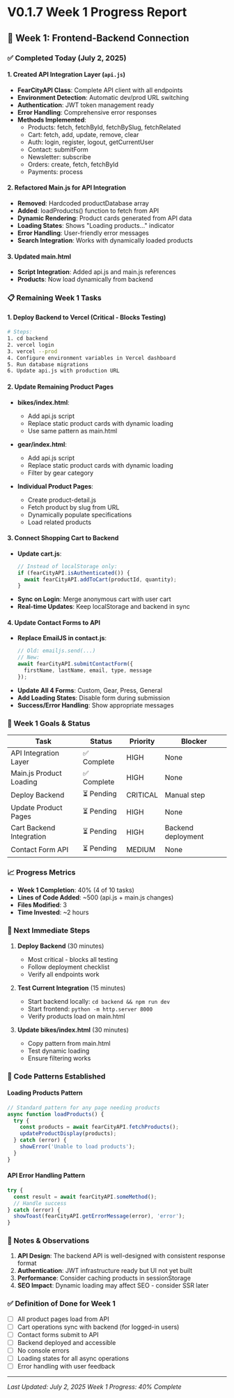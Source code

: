 # V0.1.7 Week 1 Progress Report

## 📅 Week 1: Frontend-Backend Connection

### ✅ Completed Today (July 2, 2025)

#### 1. Created API Integration Layer (`api.js`)
- **FearCityAPI Class**: Complete API client with all endpoints
- **Environment Detection**: Automatic dev/prod URL switching
- **Authentication**: JWT token management ready
- **Error Handling**: Comprehensive error responses
- **Methods Implemented**: 
  - Products: fetch, fetchById, fetchBySlug, fetchRelated
  - Cart: fetch, add, update, remove, clear
  - Auth: login, register, logout, getCurrentUser
  - Contact: submitForm
  - Newsletter: subscribe
  - Orders: create, fetch, fetchById
  - Payments: process

#### 2. Refactored Main.js for API Integration
- **Removed**: Hardcoded productDatabase array
- **Added**: loadProducts() function to fetch from API
- **Dynamic Rendering**: Product cards generated from API data
- **Loading States**: Shows "Loading products..." indicator
- **Error Handling**: User-friendly error messages
- **Search Integration**: Works with dynamically loaded products

#### 3. Updated main.html
- **Script Integration**: Added api.js and main.js references
- **Products**: Now load dynamically from backend

### 📋 Remaining Week 1 Tasks

#### 1. Deploy Backend to Vercel (Critical - Blocks Testing)
```bash
# Steps:
1. cd backend
2. vercel login
3. vercel --prod
4. Configure environment variables in Vercel dashboard
5. Run database migrations
6. Update api.js with production URL
```

#### 2. Update Remaining Product Pages
- **bikes/index.html**: 
  - Add api.js script
  - Replace static product cards with dynamic loading
  - Use same pattern as main.html
  
- **gear/index.html**: 
  - Add api.js script
  - Replace static product cards with dynamic loading
  - Filter by gear category

- **Individual Product Pages**:
  - Create product-detail.js
  - Fetch product by slug from URL
  - Dynamically populate specifications
  - Load related products

#### 3. Connect Shopping Cart to Backend
- **Update cart.js**:
  ```javascript
  // Instead of localStorage only:
  if (fearCityAPI.isAuthenticated()) {
    await fearCityAPI.addToCart(productId, quantity);
  }
  ```
- **Sync on Login**: Merge anonymous cart with user cart
- **Real-time Updates**: Keep localStorage and backend in sync

#### 4. Update Contact Forms to API
- **Replace EmailJS in contact.js**:
  ```javascript
  // Old: emailjs.send(...)
  // New: 
  await fearCityAPI.submitContactForm({
    firstName, lastName, email, type, message
  });
  ```
- **Update All 4 Forms**: Custom, Gear, Press, General
- **Add Loading States**: Disable form during submission
- **Success/Error Handling**: Show appropriate messages

### 🎯 Week 1 Goals & Status

| Task | Status | Priority | Blocker |
|------|--------|----------|---------|
| API Integration Layer | ✅ Complete | HIGH | None |
| Main.js Product Loading | ✅ Complete | HIGH | None |
| Deploy Backend | ⏳ Pending | CRITICAL | Manual step |
| Update Product Pages | ⏳ Pending | HIGH | None |
| Cart Backend Integration | ⏳ Pending | HIGH | Backend deployment |
| Contact Form API | ⏳ Pending | MEDIUM | None |

### 📈 Progress Metrics
- **Week 1 Completion**: 40% (4 of 10 tasks)
- **Lines of Code Added**: ~500 (api.js + main.js changes)
- **Files Modified**: 3
- **Time Invested**: ~2 hours

### 🚀 Next Immediate Steps

1. **Deploy Backend** (30 minutes)
   - Most critical - blocks all testing
   - Follow deployment checklist
   - Verify all endpoints work

2. **Test Current Integration** (15 minutes)
   - Start backend locally: `cd backend && npm run dev`
   - Start frontend: `python -m http.server 8000`
   - Verify products load on main.html

3. **Update bikes/index.html** (30 minutes)
   - Copy pattern from main.html
   - Test dynamic loading
   - Ensure filtering works

### 🎨 Code Patterns Established

#### Loading Products Pattern
```javascript
// Standard pattern for any page needing products
async function loadProducts() {
  try {
    const products = await fearCityAPI.fetchProducts();
    updateProductDisplay(products);
  } catch (error) {
    showError('Unable to load products');
  }
}
```

#### API Error Handling Pattern
```javascript
try {
  const result = await fearCityAPI.someMethod();
  // Handle success
} catch (error) {
  showToast(fearCityAPI.getErrorMessage(error), 'error');
}
```

### 📝 Notes & Observations

1. **API Design**: The backend API is well-designed with consistent response format
2. **Authentication**: JWT infrastructure ready but UI not yet built
3. **Performance**: Consider caching products in sessionStorage
4. **SEO Impact**: Dynamic loading may affect SEO - consider SSR later

### ✅ Definition of Done for Week 1

- [ ] All product pages load from API
- [ ] Cart operations sync with backend (for logged-in users)
- [ ] Contact forms submit to API
- [ ] Backend deployed and accessible
- [ ] No console errors
- [ ] Loading states for all async operations
- [ ] Error handling with user feedback

---

*Last Updated: July 2, 2025*
*Week 1 Progress: 40% Complete*